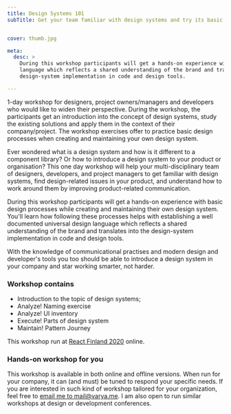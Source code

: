 ```yaml
---
title: Design Systems 101
subTitle: Get your team familiar with design systems and try its basic processes


cover: thumb.jpg

meta:
  desc: >
    During this workshop participants will get a hands-on experience with basic design processes while creating and maintaining their own design system. You'll learn how following these processes helps with establishing a well documented universal design
    language which reflects a shared understanding of the brand and translates into the
    design-system implementation in code and design tools. 

---
```


1-day workshop for designers, project owners/managers and developers who would like to widen their perspective. During the workshop, the participants get an introduction into the concept of design systems, study the existing solutions and apply them in the context of their company/project. The workshop exercises offer to practice basic design processes when creating and maintaining your own design system.

Ever wondered what is a design system and how is it different to a component library? Or how to introduce a design system to your product or organisation? This one day workshop will help your multi-disciplinary team of designers, developers, and project managers to get familiar with design systems, find design-related issues in your product, and understand how to work around them by improving product-related communication. 

During this workshop participants will get a hands-on experience with basic design processes while creating and maintaining their own design system. You'll learn how following these processes helps with establishing a well documented universal design
language which reflects a shared understanding of the brand and translates into the
design-system implementation in code and design tools. 

With the knowledge of communicational practises and modern design and developer's tools you too should be able to introduce a design system in your company and star working smarter, not harder.


### Workshop contains

* Introduction to the topic of design systems;
* Analyze! Naming exercise
* Analyze! UI inventory
* Execute! Parts of design system
* Maintain! Pattern Journey


This workshop run at [React Finland 2020](https://react-finland.fi/) online.

### Hands-on workshop for you

This workshop is available in both online and offline versions. When run for your company, it can (and must) be tuned to respond
your specific needs. If you are interested in such kind of workshop tailored for
your organization, feel free to [email me to mail@varya.me](mailto:mail@varya.me). I am also open to run similar workshops at design or
development conferences.
